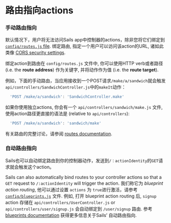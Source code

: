 # 路由指向actions

### 手动路由指向

默认情况下，用户将无法访问Sails app中控制器的actions，除非您将它们绑定到[`config/routes.js` file](https://sailsjs.com/documentation/reference/configuration/sails-config-routes).  绑定路由, 指定一个用户可以访问该action的URL, 诸如此类像 [CORS security settings](https://sailsjs.com/documentation/concepts/security/cors#?configuring-cors-for-individual-routes).

绑定action到路由在 `config/routes.js` 文件中, 你可以使用HTTP verb或者路径 (i.e. the **route address**) 作为关键字, 并将动作作为值 (i.e. the **route target**).

例如，下面的手动路由，当应用接收到一个POST请求`/make/a/sandwich`就会触发 `api/controllers/SandwichController.js`中的`makeIt`动作：

```js
  'POST /make/a/sandwich': 'SandwichController.make'
```

如果你使用独立actions, 你会有一个 `api/controllers/sandwich/make.js` 文件, 使用action路径更直接的语法是 (relative to `api/controllers`):

```js
  'POST /make/a/sandwich': 'sandwich/make'
```

有关路由的完整讨论，请参阅 [routes documentation](https://sailsjs.com/documentation/concepts/Routes).

### 自动路由指向

Sails也可以自动绑定路由到你的控制器动作，发送到`/：actionIdentity`的`GET`请求就会触发这个action。

Sails can also automatically bind routes to your controller actions so that a `GET` request to `/:actionIdentity` will trigger the action.  我们称它为 _blueprint action routing_, 他可以通过设置 `actions` 为 `true`进行激活，请参考 [`config/blueprints.js`](https://sailsjs.com/documentation/reference/configuration/sails-config-blueprints) 文件.  例如, 打开 blueprint action routing 后, `signup` action 存储在 `api/controllers/UserController.js` or `api/controllers/user/signup.js` 会自动绑定到 `/user/signup` 路由.  参考 [blueprints documentation](https://sailsjs.com/documentation/reference/blueprint-api) 获得更多信息关于Sails&rsquo; 自动路由指向.


<docmeta name="displayName" value="Routing to actions">
